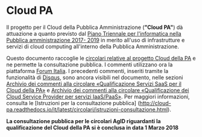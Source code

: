 Cloud PA
========



Il progetto per il Cloud della Pubblica Amministrazione (**"Cloud PA"**) dà
attuazione a quanto previsto dal [Piano Triennale per l'informatica nella
Pubblica amministrazione 2017- 2019](http://pianotriennale-ict.readthedocs.io/it/latest/) 
in merito all'uso di infrastrutture e servizi di cloud computing all'interno della Pubblica
Amministrazione.

Questo documento raccoglie le [circolari relative al progetto Cloud della PA](http://cloud-pa.readthedocs.io/) e ne
permette la consultazione pubblica. I commenti utilizzano ora la piattaforma
[Forum Italia](http://forum.italia.it). I precedenti commenti, inseriti
tramite la funzionalità di [Disqus](http://www.disqus.com>), sono ancora
visibili nel documento, nelle sezioni [Archivio dei commenti alla circolare
«Qualificazione Servizi SaaS per il Cloud della PA»](http://cloud-pa.readthedocs.io/it/latest/circolari/SaaS/archivio_commenti_SaaS.html>)
e [Archivio dei commenti alla circolare «Qualificazione dei Cloud Service
Provider per servizi IaaS/PaaS»](
http://cloud-pa.readthedocs.io/it/latest/circolari/CSP/archivio_commenti_CSP.html).
Per maggiori informazioni, consulta le [Istruzioni per la consultazione pubblica]
(http://cloud-pa.readthedocs.io/it/latest/circolari/istruzioni-consultazione.html). 




**La consultazione pubblica per le circolari AgID riguardanti la qualificazione
del Cloud della PA si è conclusa in data 1 Marzo 2018**
